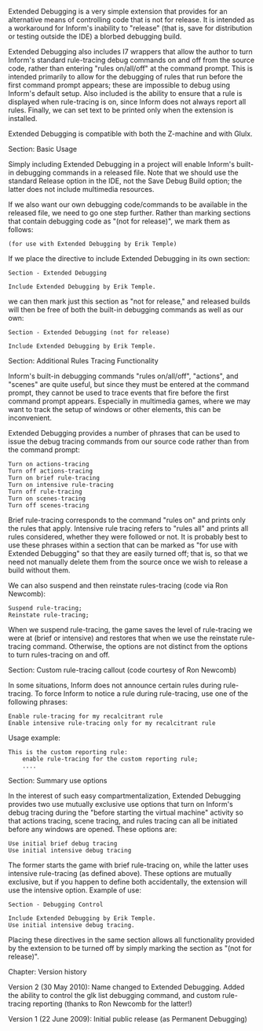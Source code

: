 Extended Debugging is a very simple extension that provides for an alternative means of controlling code that is not for release. It is intended as a workaround for Inform's inability to "release" (that is, save for distribution or testing outside the IDE) a blorbed debugging build.

Extended Debugging also includes I7 wrappers that allow the author to turn Inform's standard rule-tracing debug commands on and off from the source code, rather than entering "rules on/all/off" at the command prompt. This is intended primarily to allow for the debugging of rules that run before the first command prompt appears; these are impossible to debug using Inform's default setup. Also included is the ability to ensure that a rule is displayed when rule-tracing is on, since Inform does not always report all rules. Finally, we can set text to be printed only when the extension is installed.

Extended Debugging is compatible with both the Z-machine and with Glulx.


Section: Basic Usage

Simply including Extended Debugging in a project will enable Inform's built-in debugging commands in a released file. Note that we should use the standard Release option in the IDE, not the Save Debug Build option; the latter does not include multimedia resources.

If we also want our own debugging code/commands to be available in the released file, we need to go one step further. Rather than marking sections that contain debugging code as "(not for release)", we mark them as follows:

	(for use with Extended Debugging by Erik Temple)

If we place the directive to include Extended Debugging in its own section:

	Section - Extended Debugging

	Include Extended Debugging by Erik Temple.

we can then mark just this section as "not for release," and released builds will then be free of both the built-in debugging commands as well as our own:

	Section - Extended Debugging (not for release)

	Include Extended Debugging by Erik Temple.


Section: Additional Rules Tracing Functionality

Inform's built-in debugging commands "rules on/all/off", "actions", and "scenes" are quite useful, but since they must be entered at the command prompt, they cannot be used to trace events that fire before the first command prompt appears. Especially in multimedia games, where we may want to track the setup of windows or other elements, this can be inconvenient.

Extended Debugging provides a number of phrases that can be used to issue the debug tracing commands from our source code rather than from the command prompt:

	Turn on actions-tracing
	Turn off actions-tracing
	Turn on brief rule-tracing
	Turn on intensive rule-tracing
	Turn off rule-tracing
	Turn on scenes-tracing
	Turn off scenes-tracing

Brief rule-tracing corresponds to the command "rules on" and prints only the rules that apply. Intensive rule tracing refers to "rules all" and prints all rules considered, whether they were followed or not. It is probably best to use these phrases within a section that can be marked as "for use with Extended Debugging" so that they are easily turned off; that is, so that we need not manually delete them from the source once we wish to release a build without them.

We can also suspend and then reinstate rules-tracing  (code via Ron Newcomb):

	Suspend rule-tracing;
	Reinstate rule-tracing;

When we suspend rule-tracing, the game saves the level of rule-tracing we were at (brief or intensive) and restores that when we use the reinstate rule-tracing command. Otherwise, the options are not distinct from the options to turn rules-tracing on and off.


Section: Custom rule-tracing callout (code courtesy of Ron Newcomb)

In some situations, Inform does not announce certain rules during rule-tracing. To force Inform to notice a rule during rule-tracing, use one of the following phrases:

	Enable rule-tracing for my recalcitrant rule
	Enable intensive rule-tracing only for my recalcitrant rule

Usage example:

	This is the custom reporting rule:
		enable rule-tracing for the custom reporting rule;
		....


Section: Summary use options

In the interest of such easy compartmentalization, Extended Debugging provides two use mutually exclusive use options that turn on Inform's debug tracing during the "before starting the virtual machine" activity so that actions tracing, scene tracing, and rules tracing can all be initiated before any windows are opened. These options are:

	Use initial brief debug tracing
	Use initial intensive debug tracing

The former starts the game with brief rule-tracing on, while the latter uses intensive rule-tracing (as defined above). These options are mutually exclusive, but if you happen to define both accidentally, the extension will use the intensive option. Example of use:

	Section - Debugging Control

	Include Extended Debugging by Erik Temple.
	Use initial intensive debug tracing.

Placing these directives in the same section allows all functionality provided by the extension to be turned off by simply marking the section as "(not for release)".


Chapter: Version history

Version 2 (30 May 2010): Name changed to Extended Debugging. Added the ability to control the glk list debugging command, and custom rule-tracing reporting (thanks to Ron Newcomb for the latter!)

Version 1 (22 June 2009): Initial public release (as Permanent Debugging)








